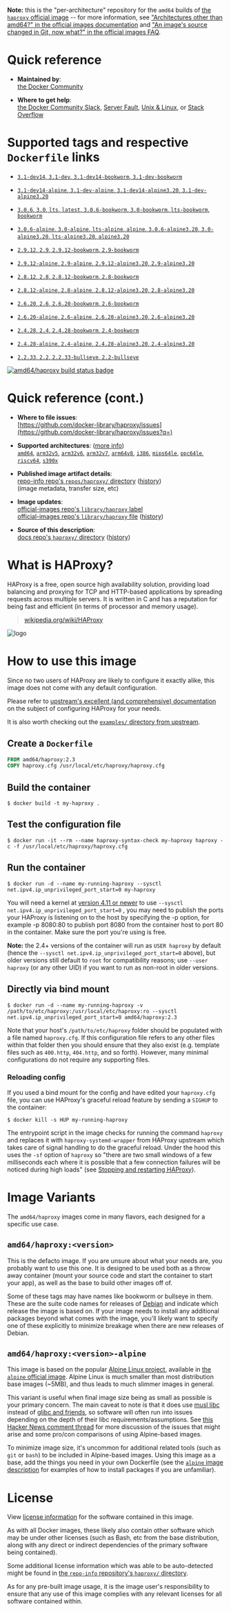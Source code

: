 <!--

********************************************************************************

WARNING:

    DO NOT EDIT "haproxy/README.md"

    IT IS AUTO-GENERATED

    (from the other files in "haproxy/" combined with a set of templates)

********************************************************************************

-->

**Note:** this is the "per-architecture" repository for the `amd64` builds of [the `haproxy` official image](https://hub.docker.com/_/haproxy) -- for more information, see ["Architectures other than amd64?" in the official images documentation](https://github.com/docker-library/official-images#architectures-other-than-amd64) and ["An image's source changed in Git, now what?" in the official images FAQ](https://github.com/docker-library/faq#an-images-source-changed-in-git-now-what).

# Quick reference

-	**Maintained by**:  
	[the Docker Community](https://github.com/docker-library/haproxy)

-	**Where to get help**:  
	[the Docker Community Slack](https://dockr.ly/comm-slack), [Server Fault](https://serverfault.com/help/on-topic), [Unix & Linux](https://unix.stackexchange.com/help/on-topic), or [Stack Overflow](https://stackoverflow.com/help/on-topic)

# Supported tags and respective `Dockerfile` links

-	[`3.1-dev14`, `3.1-dev`, `3.1-dev14-bookworm`, `3.1-dev-bookworm`](https://github.com/docker-library/haproxy/blob/4fc823bc6faadaf9b2912b3323dac9d78367bb71/3.1/Dockerfile)

-	[`3.1-dev14-alpine`, `3.1-dev-alpine`, `3.1-dev14-alpine3.20`, `3.1-dev-alpine3.20`](https://github.com/docker-library/haproxy/blob/4fc823bc6faadaf9b2912b3323dac9d78367bb71/3.1/alpine/Dockerfile)

-	[`3.0.6`, `3.0`, `lts`, `latest`, `3.0.6-bookworm`, `3.0-bookworm`, `lts-bookworm`, `bookworm`](https://github.com/docker-library/haproxy/blob/7341cb2441f9663fb52866df74ccb427960cc8c9/3.0/Dockerfile)

-	[`3.0.6-alpine`, `3.0-alpine`, `lts-alpine`, `alpine`, `3.0.6-alpine3.20`, `3.0-alpine3.20`, `lts-alpine3.20`, `alpine3.20`](https://github.com/docker-library/haproxy/blob/7341cb2441f9663fb52866df74ccb427960cc8c9/3.0/alpine/Dockerfile)

-	[`2.9.12`, `2.9`, `2.9.12-bookworm`, `2.9-bookworm`](https://github.com/docker-library/haproxy/blob/4214bc32bf5038120b1cacbb0f5337169b817aa4/2.9/Dockerfile)

-	[`2.9.12-alpine`, `2.9-alpine`, `2.9.12-alpine3.20`, `2.9-alpine3.20`](https://github.com/docker-library/haproxy/blob/4214bc32bf5038120b1cacbb0f5337169b817aa4/2.9/alpine/Dockerfile)

-	[`2.8.12`, `2.8`, `2.8.12-bookworm`, `2.8-bookworm`](https://github.com/docker-library/haproxy/blob/5235fbf1ddb46b8f6d179958494098ac2708e384/2.8/Dockerfile)

-	[`2.8.12-alpine`, `2.8-alpine`, `2.8.12-alpine3.20`, `2.8-alpine3.20`](https://github.com/docker-library/haproxy/blob/5235fbf1ddb46b8f6d179958494098ac2708e384/2.8/alpine/Dockerfile)

-	[`2.6.20`, `2.6`, `2.6.20-bookworm`, `2.6-bookworm`](https://github.com/docker-library/haproxy/blob/a0cdd805ad2cccf3400fb99dd18d0f49579d1cf4/2.6/Dockerfile)

-	[`2.6.20-alpine`, `2.6-alpine`, `2.6.20-alpine3.20`, `2.6-alpine3.20`](https://github.com/docker-library/haproxy/blob/a0cdd805ad2cccf3400fb99dd18d0f49579d1cf4/2.6/alpine/Dockerfile)

-	[`2.4.28`, `2.4`, `2.4.28-bookworm`, `2.4-bookworm`](https://github.com/docker-library/haproxy/blob/a59d80d27242e98cb3fa234e5fa9c81a3968be18/2.4/Dockerfile)

-	[`2.4.28-alpine`, `2.4-alpine`, `2.4.28-alpine3.20`, `2.4-alpine3.20`](https://github.com/docker-library/haproxy/blob/a59d80d27242e98cb3fa234e5fa9c81a3968be18/2.4/alpine/Dockerfile)

-	[`2.2.33`, `2.2`, `2.2.33-bullseye`, `2.2-bullseye`](https://github.com/docker-library/haproxy/blob/8b639f8d7d8d5d3bc42273e509fd7ef0cabdb356/2.2/Dockerfile)

[![amd64/haproxy build status badge](https://img.shields.io/jenkins/s/https/doi-janky.infosiftr.net/job/multiarch/job/amd64/job/haproxy.svg?label=amd64/haproxy%20%20build%20job)](https://doi-janky.infosiftr.net/job/multiarch/job/amd64/job/haproxy/)

# Quick reference (cont.)

-	**Where to file issues**:  
	[https://github.com/docker-library/haproxy/issues](https://github.com/docker-library/haproxy/issues?q=)

-	**Supported architectures**: ([more info](https://github.com/docker-library/official-images#architectures-other-than-amd64))  
	[`amd64`](https://hub.docker.com/r/amd64/haproxy/), [`arm32v5`](https://hub.docker.com/r/arm32v5/haproxy/), [`arm32v6`](https://hub.docker.com/r/arm32v6/haproxy/), [`arm32v7`](https://hub.docker.com/r/arm32v7/haproxy/), [`arm64v8`](https://hub.docker.com/r/arm64v8/haproxy/), [`i386`](https://hub.docker.com/r/i386/haproxy/), [`mips64le`](https://hub.docker.com/r/mips64le/haproxy/), [`ppc64le`](https://hub.docker.com/r/ppc64le/haproxy/), [`riscv64`](https://hub.docker.com/r/riscv64/haproxy/), [`s390x`](https://hub.docker.com/r/s390x/haproxy/)

-	**Published image artifact details**:  
	[repo-info repo's `repos/haproxy/` directory](https://github.com/docker-library/repo-info/blob/master/repos/haproxy) ([history](https://github.com/docker-library/repo-info/commits/master/repos/haproxy))  
	(image metadata, transfer size, etc)

-	**Image updates**:  
	[official-images repo's `library/haproxy` label](https://github.com/docker-library/official-images/issues?q=label%3Alibrary%2Fhaproxy)  
	[official-images repo's `library/haproxy` file](https://github.com/docker-library/official-images/blob/master/library/haproxy) ([history](https://github.com/docker-library/official-images/commits/master/library/haproxy))

-	**Source of this description**:  
	[docs repo's `haproxy/` directory](https://github.com/docker-library/docs/tree/master/haproxy) ([history](https://github.com/docker-library/docs/commits/master/haproxy))

# What is HAProxy?

HAProxy is a free, open source high availability solution, providing load balancing and proxying for TCP and HTTP-based applications by spreading requests across multiple servers. It is written in C and has a reputation for being fast and efficient (in terms of processor and memory usage).

> [wikipedia.org/wiki/HAProxy](https://en.wikipedia.org/wiki/HAProxy)

![logo](https://raw.githubusercontent.com/docker-library/docs/4da3e2446a4c257c3a32faac6256bee81f770316/haproxy/logo.png)

# How to use this image

Since no two users of HAProxy are likely to configure it exactly alike, this image does not come with any default configuration.

Please refer to [upstream's excellent (and comprehensive) documentation](https://docs.haproxy.org/) on the subject of configuring HAProxy for your needs.

It is also worth checking out the [`examples/` directory from upstream](http://git.haproxy.org/?p=haproxy-2.3.git;a=tree;f=examples).

## Create a `Dockerfile`

```dockerfile
FROM amd64/haproxy:2.3
COPY haproxy.cfg /usr/local/etc/haproxy/haproxy.cfg
```

## Build the container

```console
$ docker build -t my-haproxy .
```

## Test the configuration file

```console
$ docker run -it --rm --name haproxy-syntax-check my-haproxy haproxy -c -f /usr/local/etc/haproxy/haproxy.cfg
```

## Run the container

```console
$ docker run -d --name my-running-haproxy --sysctl net.ipv4.ip_unprivileged_port_start=0 my-haproxy
```

You will need a kernel at [version 4.11 or newer](https://github.com/moby/moby/issues/8460#issuecomment-312459310) to use `--sysctl net.ipv4.ip_unprivileged_port_start=0` , you may need to publish the ports your HAProxy is listening on to the host by specifying the -p option, for example -p 8080:80 to publish port 8080 from the container host to port 80 in the container. Make sure the port you're using is free.

**Note:** the 2.4+ versions of the container will run as `USER haproxy` by default (hence the `--sysctl net.ipv4.ip_unprivileged_port_start=0` above), but older versions still default to `root` for compatibility reasons; use `--user haproxy` (or any other UID) if you want to run as non-root in older versions.

## Directly via bind mount

```console
$ docker run -d --name my-running-haproxy -v /path/to/etc/haproxy:/usr/local/etc/haproxy:ro --sysctl net.ipv4.ip_unprivileged_port_start=0 amd64/haproxy:2.3
```

Note that your host's `/path/to/etc/haproxy` folder should be populated with a file named `haproxy.cfg`. If this configuration file refers to any other files within that folder then you should ensure that they also exist (e.g. template files such as `400.http`, `404.http`, and so forth). However, many minimal configurations do not require any supporting files.

### Reloading config

If you used a bind mount for the config and have edited your `haproxy.cfg` file, you can use HAProxy's graceful reload feature by sending a `SIGHUP` to the container:

```console
$ docker kill -s HUP my-running-haproxy
```

The entrypoint script in the image checks for running the command `haproxy` and replaces it with `haproxy-systemd-wrapper` from HAProxy upstream which takes care of signal handling to do the graceful reload. Under the hood this uses the `-sf` option of `haproxy` so "there are two small windows of a few milliseconds each where it is possible that a few connection failures will be noticed during high loads" (see [Stopping and restarting HAProxy](http://www.haproxy.org/download/2.3/doc/management.txt)).

# Image Variants

The `amd64/haproxy` images come in many flavors, each designed for a specific use case.

## `amd64/haproxy:<version>`

This is the defacto image. If you are unsure about what your needs are, you probably want to use this one. It is designed to be used both as a throw away container (mount your source code and start the container to start your app), as well as the base to build other images off of.

Some of these tags may have names like bookworm or bullseye in them. These are the suite code names for releases of [Debian](https://wiki.debian.org/DebianReleases) and indicate which release the image is based on. If your image needs to install any additional packages beyond what comes with the image, you'll likely want to specify one of these explicitly to minimize breakage when there are new releases of Debian.

## `amd64/haproxy:<version>-alpine`

This image is based on the popular [Alpine Linux project](https://alpinelinux.org), available in [the `alpine` official image](https://hub.docker.com/_/alpine). Alpine Linux is much smaller than most distribution base images (~5MB), and thus leads to much slimmer images in general.

This variant is useful when final image size being as small as possible is your primary concern. The main caveat to note is that it does use [musl libc](https://musl.libc.org) instead of [glibc and friends](https://www.etalabs.net/compare_libcs.html), so software will often run into issues depending on the depth of their libc requirements/assumptions. See [this Hacker News comment thread](https://news.ycombinator.com/item?id=10782897) for more discussion of the issues that might arise and some pro/con comparisons of using Alpine-based images.

To minimize image size, it's uncommon for additional related tools (such as `git` or `bash`) to be included in Alpine-based images. Using this image as a base, add the things you need in your own Dockerfile (see the [`alpine` image description](https://hub.docker.com/_/alpine/) for examples of how to install packages if you are unfamiliar).

# License

View [license information](http://www.haproxy.org/download/1.5/doc/LICENSE) for the software contained in this image.

As with all Docker images, these likely also contain other software which may be under other licenses (such as Bash, etc from the base distribution, along with any direct or indirect dependencies of the primary software being contained).

Some additional license information which was able to be auto-detected might be found in [the `repo-info` repository's `haproxy/` directory](https://github.com/docker-library/repo-info/tree/master/repos/haproxy).

As for any pre-built image usage, it is the image user's responsibility to ensure that any use of this image complies with any relevant licenses for all software contained within.

